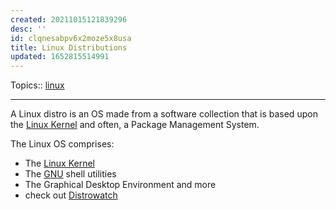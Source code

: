 ```yaml
---
created: 20211015121839296
desc: ''
id: clqnesabpv6x2moze5x8usa
title: Linux Distributions
updated: 1652815514991
---
```

   
Topics::  [linux](../topics/linux.md)   
   
   
---   
   
A Linux distro is an OS made from a software collection that is based upon the [Linux Kernel](/not_created.md) and often, a Package Management System.   
   
The Linux OS comprises:   
   
   
- The [Linux Kernel](/not_created.md)   
- The [GNU](/not_created.md) shell utilities   
- The Graphical Desktop Environment and more   
- check out [Distrowatch](/not_created.md)